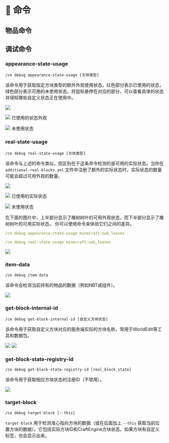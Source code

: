# 🐚 命令

## 物品命令 <a href="#item-commands" id="item-commands"></a>

## 调试命令 <a href="#debug-commands" id="debug-commands"></a>

### appearance-state-usage <a href="#appearance-state-usage" id="appearance-state-usage"></a>

`/ce debug appearance-state-usage [方块类型]`

该命令用于获取指定方块类型的额外外观使用状态。红色部分表示已使用的状态，绿色部分表示可用的未使用状态。将鼠标悬停在对应的部分，可以查看具体的状态并得知哪些自定义状态正在使用中。

![](https://mo-mi.gitbook.io/~gitbook/image?url=https%3A%2F%2Fcontent.gitbook.com%2Fcontent%2FOgvQ1fEJPROp7131PPlK%2Fblobs%2FZsqvpYSQpt2o4uhDUE3C%2Fimage.png\&width=768\&dpr=4\&quality=100\&sign=8e6e37eb\&sv=2)

![](https://mo-mi.gitbook.io/~gitbook/image?url=https%3A%2F%2Fcontent.gitbook.com%2Fcontent%2FOgvQ1fEJPROp7131PPlK%2Fblobs%2FkMmfb8UeeAhOKASNSMx5%2Fimage.png\&width=768\&dpr=4\&quality=100\&sign=44906d4e\&sv=2)
已使用的状态外观

![](https://mo-mi.gitbook.io/~gitbook/image?url=https%3A%2F%2Fcontent.gitbook.com%2Fcontent%2FOgvQ1fEJPROp7131PPlK%2Fblobs%2FblSWDyawRrCQDbXhfvGB%2Fimage.png\&width=768\&dpr=4\&quality=100\&sign=6bb17a34\&sv=2)
未使用状态

### real-state-usage <a href="#real-state-usage" id="real-state-usage"></a>

`/ce debug real-state-usage [方块类型]`

该命令与上述的命令类似，但区别在于这条命令检测的是可用的实际状态。当你在 `additional-real-blocks.yml` 文件中注册了额外的实际状态时，实际状态的数量可能会超过可用外观的数量。

![](https://mo-mi.gitbook.io/~gitbook/image?url=https%3A%2F%2Fcontent.gitbook.com%2Fcontent%2FOgvQ1fEJPROp7131PPlK%2Fblobs%2FDXynVOE87LdmEvt821of%2Fimage.png\&width=768\&dpr=4\&quality=100\&sign=73f90a12\&sv=2)

![](https://mo-mi.gitbook.io/~gitbook/image?url=https%3A%2F%2Fcontent.gitbook.com%2Fcontent%2FOgvQ1fEJPROp7131PPlK%2Fblobs%2FKD4bwQJMH8vYjvQnr8M2%2Fimage.png\&width=768\&dpr=4\&quality=100\&sign=6fb0443f\&sv=2)
已使用的实际状态

![](https://mo-mi.gitbook.io/~gitbook/image?url=https%3A%2F%2Fcontent.gitbook.com%2Fcontent%2FOgvQ1fEJPROp7131PPlK%2Fblobs%2FtI4QxOAKRLBDLgZgQ4cQ%2Fimage.png\&width=768\&dpr=4\&quality=100\&sign=ed567b82\&sv=2)
未使用状态

在下面的图片中，上半部分显示了橡树树叶的可用外观状态，而下半部分显示了橡树树叶的可用实际状态。 你可以使用命令来体验它们之间的差异。

```yaml
/ce debug appearance-state-usage minecraft:oak_leaves
```

```yaml
/ce debug real-state-usage minecraft:oak_leaves
```

![](https://mo-mi.gitbook.io/~gitbook/image?url=https%3A%2F%2Fcontent.gitbook.com%2Fcontent%2FOgvQ1fEJPROp7131PPlK%2Fblobs%2F1In5q6KSkwz62u0nsEvh%2Fimage.png\&width=768\&dpr=4\&quality=100\&sign=b0ce7d95\&sv=2)

### item-data <a href="#item-data" id="item-data"></a>

`/ce debug item-data`

该命令会检测当前持有的物品的数据（例如NBT或组件）。

![](https://mo-mi.gitbook.io/~gitbook/image?url=https%3A%2F%2Fcontent.gitbook.com%2Fcontent%2FOgvQ1fEJPROp7131PPlK%2Fblobs%2FaPpHMG3j3evHchOBYGia%2Fimage.png\&width=768\&dpr=4\&quality=100\&sign=719501a\&sv=2)

### get-block-internal-id <a href="#get-block-internal-id" id="get-block-internal-id"></a>

`/ce debug get-block-internal-id [自定义方块状态]`

该命令用于获取自定义方块对应的服务端实际的方块名称，常用于WorldEdit等工具和数据包。

![](https://mo-mi.gitbook.io/~gitbook/image?url=https%3A%2F%2Fcontent.gitbook.com%2Fcontent%2FOgvQ1fEJPROp7131PPlK%2Fblobs%2FXQUPusg2dgKs7uOSvab5%2Fimage.png\&width=768\&dpr=4\&quality=100\&sign=5095746a\&sv=2)
![](https://mo-mi.gitbook.io/~gitbook/image?url=https%3A%2F%2Fcontent.gitbook.com%2Fcontent%2FOgvQ1fEJPROp7131PPlK%2Fblobs%2FW7IlQqRjFAGLxMvYl5Fu%2Fimage.png\&width=768\&dpr=4\&quality=100\&sign=a1d201fb\&sv=2)

### get-block-state-registry-id <a href="#get-block-state-registry-id" id="get-block-state-registry-id"></a>

`/ce debug get-block-state-registry-id [real_block_state]`

该命令用于获取相应方块状态的注册ID（不常用）。

![](https://mo-mi.gitbook.io/~gitbook/image?url=https%3A%2F%2Fcontent.gitbook.com%2Fcontent%2FOgvQ1fEJPROp7131PPlK%2Fblobs%2Fb52WtGRjXNVDwqVG2yJc%2Fimage.png\&width=768\&dpr=4\&quality=100\&sign=71d5a622\&sv=2)

### target-block <a href="#target-block" id="target-block"></a>

`/ce debug target-block [--this]`

`target-block` 用于检测准心指向方块的数据（或在后面加上 `--this` 获取当前位置方块的数据）。它包括实际方块ID和CraftEngine方块状态。如果方块有自定义标签，也会显示出来。
